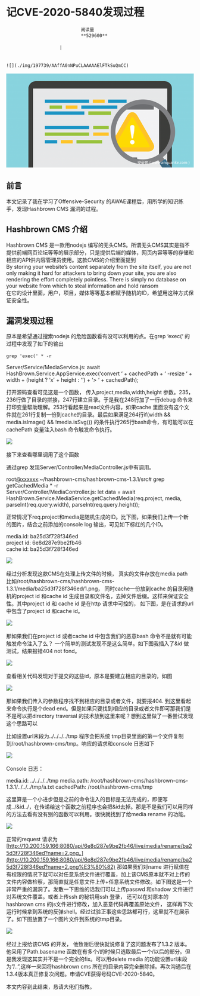 
# 记CVE-2020-5840发现过程


                                阅读量   
                                **529600**
                            
                        |
                        
                                                                                                                                    ![](./img/197739/AAffA0nNPuCLAAAAAElFTkSuQmCC)
                                                                                            



[![](./img/197739/t0104798142f1f6fc21.png)](./img/197739/t0104798142f1f6fc21.png)



## 前言

本文记录了我在学习了Offensive-Security 的AWAE课程后，用所学的知识练手，发现Hashbrown CMS 漏洞的过程。



## Hashbrown CMS 介绍

Hashbrown CMS 是一款用nodejs 编写的无头CMS。所谓无头CMS其实是指不提供前端网页论坛等等的展示部分，只是提供后端的媒体，网页内容等等的存储和相应的API供内容管理员使用。这款CMS的介绍里面提到<br>
By storing your website’s content separately from the site itself, you are not only making it hard for attackers to bring down your site, you are also rendering the effort completely pointless. There is simply no database on your website from which to steal information and hold ransom<br>
在它的设计里面，用户，项目，媒体等等基本都赋予随机的ID，希望用这种方式保证安全性。



## 漏洞发现过程

原本是希望通过搜索nodejs 的危险函数看有没可以利用的点。在grep ‘exec(‘ 的过程中发现了如下的输出

`grep 'exec(' * -r`

Server/Service/MediaService.js: await HashBrown.Service.AppService.exec(‘convert ‘ + cachedPath + ‘ -resize ‘ + width + (height ? ‘x’ + height : ‘’) + ‘&gt; ‘ + cachedPath);

打开源码查看可见这是一个函数， 传入project,media,width,height 参数。235，236行做了目录的拼接，247行建立目录。于是我在248行加了一行debug 命令来打印变量帮助理解。253行看起来是read文件内容，如果cache 里面没有这个文件就在261行复制一份到cache的目录。最后如果满足264行if(width &amp;&amp; media.isImage() &amp;&amp; !media.isSvg()) 的条件执行265行bash命令，有可能可以在cachePath 变量注入bash 命令触发命令执行。

[![](./img/197739/AAffA0nNPuCLAAAAAElFTkSuQmCC)](https://p4.ssl.qhimg.com/t01ff2d91ac7e1537bb.jpg)

接下来查看哪里调用了这个函数

通过grep 发现Server/Controller/MediaController.js中有调用。

root[@xxxxxx](https://github.com/xxxxxx):~/hashbrown-cms/hashbrown-cms-1.3.1/src# grep getCachedMedia * -r<br>
Server/Controller/MediaController.js: let data = await HashBrown.Service.MediaService.getCachedMedia(req.project, media, parseInt(req.query.width), parseInt(req.query.height));

正常情况下req.project和media是随机生成的ID。比下图，如果我们上传一个新的图片，结合之前添加的console log 输出，可见如下标红的几个ID。

media.id: ba25d3f728f346ed<br>
project id: 6e8d287e9be2fb46<br>
cache id: ba25d3f728f346ed

[![](./img/197739/AAffA0nNPuCLAAAAAElFTkSuQmCC)](https://p4.ssl.qhimg.com/t014e4ed6c98fcc3ffa.png)

经过分析发现这款CMS在处理上传文件的时候， 真实的文件存放在media.path 比如/root/hashbrown-cms/hashbrown-cms-1.3.1/media/ba25d3f728f346ed/1.png， 同时cache一份放到cache 的目录用随机的project id 和cache id 生成目录和文件名，去掉文件后缀。这样来保证安全性。其中project id 和 cache id 是在http 请求中可控的， 如下图，是在请求的url中包含了project id 和cache id。

[![](./img/197739/AAffA0nNPuCLAAAAAElFTkSuQmCC)](https://p5.ssl.qhimg.com/t01128ac0488e7a112c.png)

那如果我们在project id 或者cache id 中包含我们的恶意bash 命令不是就有可能触发命令注入了么？ 一个简单的测试发现不是这么简单。如下图我插入了&amp;id 做测试，结果报错404 not fond。

[![](./img/197739/AAffA0nNPuCLAAAAAElFTkSuQmCC)](https://p5.ssl.qhimg.com/t011a7684e7a37e033f.png)

查看相关代码发现对于提交的这些id，原本是要建立相应的目录的，如图

[![](./img/197739/AAffA0nNPuCLAAAAAElFTkSuQmCC)](https://p4.ssl.qhimg.com/t01de99bc1a7a7a39a1.png)

那如果我们传入的参数程序找不到相应的目录或者文件，就要报404. 到这里看起来命令执行是个dead end。但是如果只要找到相应的目录或者文件即可那我们是不是可以把directory traversal 的技术放到这里来呢？想到这里做了一番尝试发现这个思路可以

比如设置url末段为../../../../tmp 程序会把系统 tmp目录里面的第一个文件复制到/root/hashbrown-cms/tmp。响应的请求和console 日志如下

[![](./img/197739/AAffA0nNPuCLAAAAAElFTkSuQmCC)](https://p1.ssl.qhimg.com/t01a3988bd75be138a6.png)

Console 日志：

media.id: ../../../../tmp media.path: /root/hashbrown-cms/hashbrown-cms-1.3.1/../../../tmp/a.txt cachedPath: /root/hashbrown-cms/tmp

这里算是一个小进步但是之前的命令注入的目标是无法完成的，即便写成../&amp;id../，在传递给这个函数之前程序也会把&amp;id去掉。那是不是我们可以用同样的方法去看有没有别的函数可以利用。很快就找到了给media rename 的功能。

[![](./img/197739/AAffA0nNPuCLAAAAAElFTkSuQmCC)](https://p5.ssl.qhimg.com/t01813b5b777aa09213.png)

正常的request 请求为[http://10.200.159.166:8080/api/6e8d287e9be2fb46/live/media/rename/ba25d3f728f346ed?name=2.png。](http://10.200.159.166:8080/api/6e8d287e9be2fb46/live/media/rename/ba25d3f728f346ed?name=2.png%E3%80%82) 那如果我们对name 进行赋值在有权限的情况下就可以对任意系统文件进行覆盖，加上该CMS原本就不对上传的文件内容做检察，那简直就是任意文件上传+任意系统文件修改。如下图这是一个非常严重的漏洞了。发散一下思维的话我们可以上传passwd 和shadow 文件进行对系统文件覆盖。或者上传ssh 的秘钥用ssh 登录， 还可以在对原本的hashbrown cms 的js文件进行修改，加入恶意代码再覆盖原始文件， 这样再下次运行时候拿到系统的反弹shell。经过试验正事这些思路都可行，这里就不在展示了。如下图放置了一个图片文件到系统的tmp目录。

[![](./img/197739/AAffA0nNPuCLAAAAAElFTkSuQmCC)](https://p1.ssl.qhimg.com/t01bdc71d71e5e7678c.png)

经过上报给该CMS 的开发， 他致谢后很快就说修复了这问题发布了1.3.2 版本。他采用了Path.basename 函数在有多个/的时候只选取最后一个/以后的部分。但是我发现这其实并不是一个完全的fix。可以用delete media 的功能设置url末段为”/..”,这样一来回将hashbrown cms 所在的目录内容完全删除掉。再次沟通后在1.3.4版本真正修复次问题。申请CVE获得号码CVE-2020-5840。

本文内容到此结束，恳请大佬们指教。
